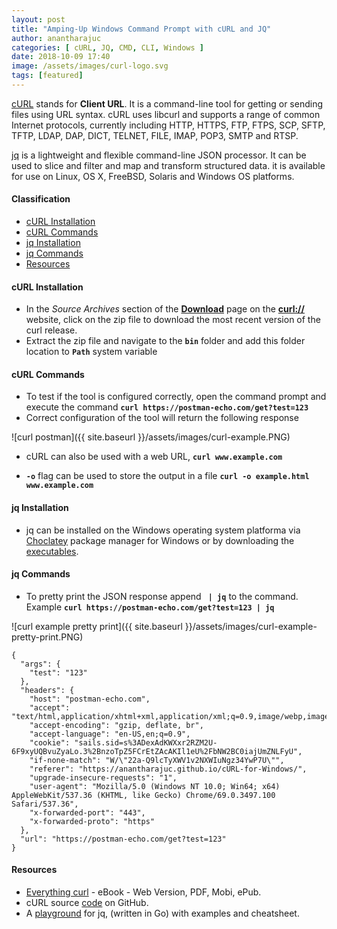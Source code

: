 ```yaml
---
layout: post
title: "Amping-Up Windows Command Prompt with cURL and JQ"
author: anantharajuc
categories: [ cURL, JQ, CMD, CLI, Windows ]
date: 2018-10-09 17:40
image: /assets/images/curl-logo.svg
tags: [featured]
---
```


<a href="https://curl.haxx.se/" target="_blank" >cURL</a> stands for **Client URL**. It is a command-line tool for getting or sending files using URL syntax. cURL uses libcurl and supports a range of common Internet protocols, currently including HTTP, HTTPS, FTP, FTPS, SCP, SFTP, TFTP, LDAP, DAP, DICT, TELNET, FILE, IMAP, POP3, SMTP and RTSP.

<a href="https://stedolan.github.io/jq/" target="_blank" >jq</a> is a lightweight and flexible command-line JSON processor. It can be used to slice and filter and map and transform structured data. it is available for use on Linux, OS X, FreeBSD, Solaris and Windows OS platforms.

#### Classification

- [cURL Installation](#curl-installation)
- [cURL Commands](#curl-commands)
- [jq Installation](#jq-installation)
- [jq Commands](#jq-commands)
- [Resources](#resources)

#### cURL Installation

- In the *Source Archives* section of the **<a href="https://curl.haxx.se/download.html" target="_blank" >Download</a>** page on the **<a href="https://curl.haxx.se/" target="_blank" >curl://</a>** website, click on the zip file to download the most recent version of the curl release.
- Extract the zip file and navigate to the **`bin`** folder and add this folder location to **`Path`** system variable

#### cURL Commands

- To test if the tool is configured correctly, open the command prompt and execute the command **`curl https://postman-echo.com/get?test=123`**
- Correct configuration of the tool will return the following response 

![curl postman]({{ site.baseurl }}/assets/images/curl-example.PNG)

- cURL can also be used with a web URL, **`curl www.example.com`**

- **`-o`** flag can be used to store the output in a file **`curl -o example.html www.example.com`**

#### jq Installation

- jq can be installed on the Windows operating system platforma via <a href="https://chocolatey.org/" target="_blank" >Choclatey</a> package manager for Windows or by downloading the <a href="https://stedolan.github.io/jq/download/" target="_blank" >executables</a>.

#### jq Commands

- To pretty print the JSON response append **` | jq`** to the command. Example **`curl https://postman-echo.com/get?test=123 | jq`**

![curl example pretty print]({{ site.baseurl }}/assets/images/curl-example-pretty-print.PNG)

```
{
  "args": {
    "test": "123"
  },
  "headers": {
    "host": "postman-echo.com",
    "accept": "text/html,application/xhtml+xml,application/xml;q=0.9,image/webp,image/apng,*/*;q=0.8",
    "accept-encoding": "gzip, deflate, br",
    "accept-language": "en-US,en;q=0.9",
    "cookie": "sails.sid=s%3ADexAdKWXxr2RZM2U-6F9xyUQBvuZyaLo.3%2BnzoTpZ5FCrEtZAcAKIl1eU%2FbNW2BC0iajUmZNLFyU",
    "if-none-match": "W/\"22a-Q9lcTyXWV1v2NXWIuNgz34YwP7U\"",
    "referer": "https://anantharajuc.github.io/cURL-for-Windows/",
    "upgrade-insecure-requests": "1",
    "user-agent": "Mozilla/5.0 (Windows NT 10.0; Win64; x64) AppleWebKit/537.36 (KHTML, like Gecko) Chrome/69.0.3497.100 Safari/537.36",
    "x-forwarded-port": "443",
    "x-forwarded-proto": "https"
  },
  "url": "https://postman-echo.com/get?test=123"
}
```

#### Resources

- <a href="https://curl.haxx.se/book.html" target="_blank" >Everything curl</a> - eBook - Web Version, PDF, Mobi, ePub.
- cURL source <a href="https://github.com/curl/curl" target="_blank" >code</a> on GitHub.
- A <a href="https://jqplay.org/" target="_blank" >playground</a> for jq, (written in Go) with examples and cheatsheet.
